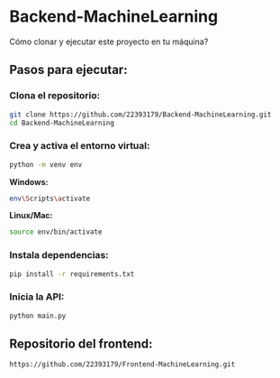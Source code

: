 # Backend-MachineLearning
Cómo clonar y ejecutar este proyecto en tu máquina?

## Pasos para ejecutar:

### Clona el repositorio:
```bash
git clone https://github.com/22393179/Backend-MachineLearning.git  
cd Backend-MachineLearning 
``` 

### Crea y activa el entorno virtual:

```bash
python -m venv env 
```

**Windows:**
```bash
env\Scripts\activate
```

**Linux/Mac:**
```bash
source env/bin/activate
```

### Instala dependencias:

```bash
pip install -r requirements.txt  
```

### Inicia la API:
```bash
python main.py
```

## Repositorio del frontend:
```bash
https://github.com/22393179/Frontend-MachineLearning.git
```
